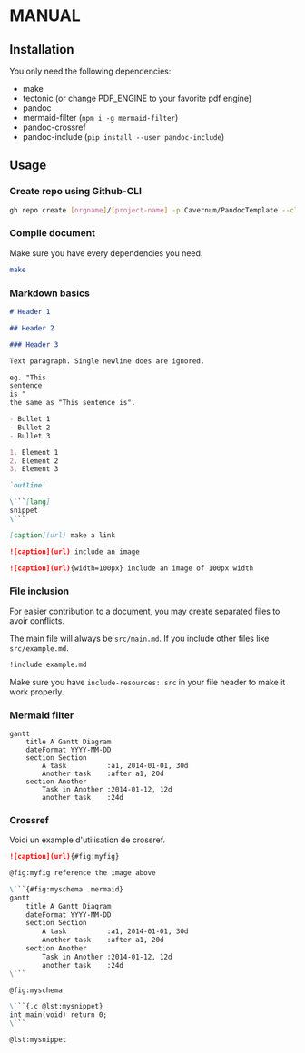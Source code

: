 # MANUAL

## Installation

You only need the following dependencies:

- make
- tectonic (or change PDF_ENGINE to your favorite pdf engine)
- pandoc
- mermaid-filter (`npm i -g mermaid-filter`)
- pandoc-crossref
- pandoc-include (`pip install --user pandoc-include`)

## Usage

### Create repo using Github-CLI

```sh
gh repo create [orgname]/[project-name] -p Cavernum/PandocTemplate --clone
```

### Compile document

Make sure you have every dependencies you need.

```sh
make
```

### Markdown basics

```md
# Header 1

## Header 2

### Header 3

Text paragraph. Single newline does are ignored.

eg. "This
sentence
is "
the same as "This sentence is".

- Bullet 1
- Bullet 2
- Bullet 3

1. Element 1
2. Element 2
3. Element 3

`outline`

\```[lang]
snippet
\```

[caption](url) make a link

![caption](url) include an image

![caption](url){width=100px} include an image of 100px width

```

### File inclusion

For easier contribution to a document, you may create separated files to avoir conflicts.

The main file will always be `src/main.md`.
If you include other files like `src/example.md`.

```md
!include example.md
```

Make sure you have `include-resources: src` in your file header to make it work properly.

### Mermaid filter

```mermaid
gantt
    title A Gantt Diagram
    dateFormat YYYY-MM-DD
    section Section
        A task          :a1, 2014-01-01, 30d
        Another task    :after a1, 20d
    section Another
        Task in Another :2014-01-12, 12d
        another task    :24d
```

### Crossref

Voici un example d'utilisation de crossref.

```md
![caption](url){#fig:myfig}

@fig:myfig reference the image above

\```{#fig:myschema .mermaid}
gantt
    title A Gantt Diagram
    dateFormat YYYY-MM-DD
    section Section
        A task          :a1, 2014-01-01, 30d
        Another task    :after a1, 20d
    section Another
        Task in Another :2014-01-12, 12d
        another task    :24d
\```

@fig:myschema

\```{.c @lst:mysnippet}
int main(void) return 0;
\```

@lst:mysnippet

```